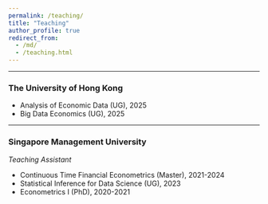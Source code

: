 ```yaml
---
permalink: /teaching/
title: "Teaching"
author_profile: true
redirect_from: 
  - /md/
  - /teaching.html
---
```


------
<h3>The University of Hong Kong</h3>

<ul>
  <li>Analysis of Economic Data (UG), 2025</li>
  <li>Big Data Economics (UG), 2025</li>
</ul>

------
<h3>Singapore Management University</h3>

<em>Teaching Assistant</em>

<ul>
  <li>Continuous Time Financial Econometrics (Master), 2021-2024</li>
  <li>Statistical Inference for Data Science (UG), 2023</li>
  <li>Econometrics I (PhD), 2020-2021</li>
</ul>
